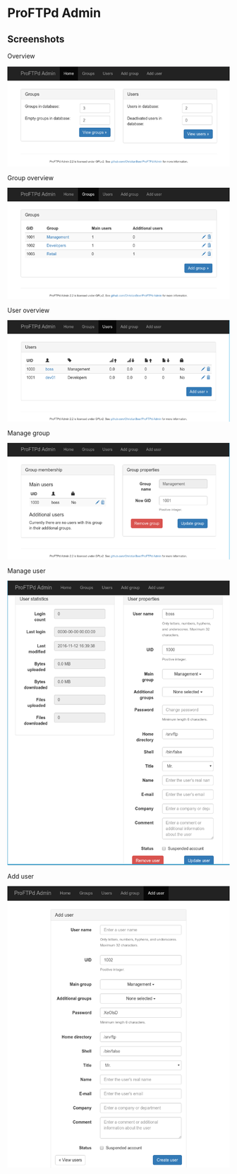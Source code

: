 # ProFTPd Admin

## Screenshots

Overview

![Overview](Screen-1.png?raw=true "Overview")

Group overview

![Group overview](Screen-2.png?raw=true "Group overview")

User overview

![User overview](Screen-3.png?raw=true "User overview")

Manage group

![Manage group](Screen-4.png?raw=true "Manage group")

Manage user

![Manage group](Screen-6.png?raw=true "Manage user")

Add user

![Add user](Screen-5.png?raw=true "Add user")
